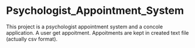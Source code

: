 # Psychologist_Appointment_System
This project is a psychologist appointment system and a concole application. A user get appoitment. Appoitments are kept in created text file (actually csv format).
